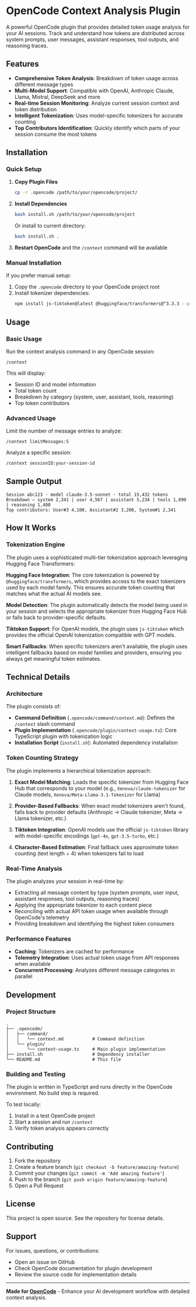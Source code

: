 # OpenCode Context Analysis Plugin

A powerful OpenCode plugin that provides detailed token usage analysis for your AI sessions. Track and understand how tokens are distributed across system prompts, user messages, assistant responses, tool outputs, and reasoning traces.

## Features

- **Comprehensive Token Analysis**: Breakdown of token usage across different message types
- **Multi-Model Support**: Compatible with OpenAI, Anthropic Claude, Llama, Mistral, DeepSeek and more
- **Real-time Session Monitoring**: Analyze current session context and token distribution
- **Intelligent Tokenization**: Uses model-specific tokenizers for accurate counting
- **Top Contributors Identification**: Quickly identify which parts of your session consume the most tokens

## Installation

### Quick Setup

1. **Copy Plugin Files**
   ```bash
   cp -r .opencode /path/to/your/opencode/project/
   ```

2. **Install Dependencies**
   ```bash
   bash install.sh /path/to/your/opencode/project
   ```

   Or install to current directory:
   ```bash
   bash install.sh .
   ```

3. **Restart OpenCode** and the `/context` command will be available

### Manual Installation

If you prefer manual setup:

1. Copy the `.opencode` directory to your OpenCode project root
2. Install tokenizer dependencies:
   ```bash
   npm install js-tiktoken@latest @huggingface/transformers@^3.3.3 --prefix .opencode/plugin/vendor
   ```

## Usage

### Basic Usage

Run the context analysis command in any OpenCode session:

```
/context
```

This will display:
- Session ID and model information
- Total token count
- Breakdown by category (system, user, assistant, tools, reasoning)
- Top token contributors

### Advanced Usage

Limit the number of message entries to analyze:

```
/context limitMessages:5
```

Analyze a specific session:

```
/context sessionID:your-session-id
```

## Sample Output

```
Session abc123 · model claude-3.5-sonnet · total 15,432 tokens
Breakdown — system 2,341 | user 4,567 | assistant 5,234 | tools 1,890 | reasoning 1,400
Top contributors: User#3 4,100, Assistant#2 3,200, System#1 2,341
```

## How It Works

### Tokenization Engine

The plugin uses a sophisticated multi-tier tokenization approach leveraging Hugging Face Transformers:

**Hugging Face Integration**: The core tokenization is powered by `@huggingface/transformers`, which provides access to the exact tokenizers used by each model family. This ensures accurate token counting that matches what the actual AI models see.

**Model Detection**: The plugin automatically detects the model being used in your session and selects the appropriate tokenizer from Hugging Face Hub or falls back to provider-specific defaults.

**Tiktoken Support**: For OpenAI models, the plugin uses `js-tiktoken` which provides the official OpenAI tokenization compatible with GPT models.

**Smart Fallbacks**: When specific tokenizers aren't available, the plugin uses intelligent fallbacks based on model families and providers, ensuring you always get meaningful token estimates.

## Technical Details

### Architecture

The plugin consists of:

- **Command Definition** (`.opencode/command/context.md`): Defines the `/context` slash command
- **Plugin Implementation** (`.opencode/plugin/context-usage.ts`): Core TypeScript plugin with tokenization logic
- **Installation Script** (`install.sh`): Automated dependency installation

### Token Counting Strategy

The plugin implements a hierarchical tokenization approach:

1. **Exact Model Matching**: Loads the specific tokenizer from Hugging Face Hub that corresponds to your model (e.g., `Xenova/claude-tokenizer` for Claude models, `Xenova/Meta-Llama-3.1-Tokenizer` for Llama)

2. **Provider-Based Fallbacks**: When exact model tokenizers aren't found, falls back to provider defaults (Anthropic → Claude tokenizer, Meta → Llama tokenizer, etc.)

3. **Tiktoken Integration**: OpenAI models use the official `js-tiktoken` library with model-specific encodings (`gpt-4o`, `gpt-3.5-turbo`, etc.)

4. **Character-Based Estimation**: Final fallback uses approximate token counting (text length ÷ 4) when tokenizers fail to load

### Real-Time Analysis

The plugin analyzes your session in real-time by:
- Extracting all message content by type (system prompts, user input, assistant responses, tool outputs, reasoning traces)
- Applying the appropriate tokenizer to each content piece
- Reconciling with actual API token usage when available through OpenCode's telemetry
- Providing breakdown and identifying the highest token consumers

### Performance Features

- **Caching**: Tokenizers are cached for performance
- **Telemetry Integration**: Uses actual token usage from API responses when available
- **Concurrent Processing**: Analyzes different message categories in parallel

## Development

### Project Structure

```
.
├── .opencode/
│   ├── command/
│   │   └── context.md           # Command definition
│   └── plugin/
│       └── context-usage.ts     # Main plugin implementation
├── install.sh                   # Dependency installer
└── README.md                    # This file
```

### Building and Testing

The plugin is written in TypeScript and runs directly in the OpenCode environment. No build step is required.

To test locally:
1. Install in a test OpenCode project
2. Start a session and run `/context`
3. Verify token analysis appears correctly

## Contributing

1. Fork the repository
2. Create a feature branch (`git checkout -b feature/amazing-feature`)
3. Commit your changes (`git commit -m 'Add amazing feature'`)
4. Push to the branch (`git push origin feature/amazing-feature`)
5. Open a Pull Request

## License

This project is open source. See the repository for license details.

## Support

For issues, questions, or contributions:
- Open an issue on GitHub
- Check OpenCode documentation for plugin development
- Review the source code for implementation details

---

**Made for [OpenCode](https://opencode.ai)** - Enhance your AI development workflow with detailed context analysis.
